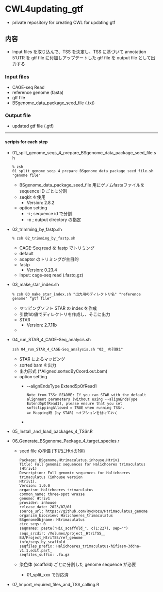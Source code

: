 # CWL4updating_gtf

- private repository for creating CWL for updating gtf  

## 内容  

- Input files を取り込んで、TSS を決定し、TSS に基づいて annotation 5'UTR を gtf file に付加しアップデートした gtf file を output file として出力する  

### Input files  

- CAGE-seq Read  
- reference genome (fasta)  
- gtf file  
- BSgenome_data_package_seed_file (.txt)  

### Output file  

- updated gtf file (.gtf)  

***

#### scripts for each step  

- 01_split_genome_seqs_4_prepare_BSgenome_data_package_seed_file.sh  
  
      % zsh 01_split_genome_seqs_4_prepare_BSgenome_data_package_seed_file.sh "genome file"

    - BSgenome_data_package_seed_file 用にゲノムfastaファイルを sequence ID ごとに分割  
    - seqkit を使用  
        - Version: 2.8.2  
    - option setting  
        - -i ; sequence id で分割  
        - -o ; output directory の指定  


- 02_trimming_by_fastp.sh  
  
      % zsh 02_trimming_by_fastp.sh  

    - CAGE-Seq read を fastp でトリミング  
    - default  
    - adaptor のトリミングが主目的  
    - fastp  
        - Version: 0.23.4  
    - Input: cage-seq read (.fastq.gz)  

- 03_make_star_index.sh  
  
      % zsh 03_make_star_index.sh "出力用のディレクトリ名" "reference genome" "gtf file"  

    - マッピングソフト STAR の index を作成  
    - 引数1の値でディレクトリを作成し、そこに出力  
    - STAR  
        - Version: 2.7.11b  
    - 

- 04_run_STAR_4_CAGE-Seq_analysis.sh  
  
      zsh 04_run_STAR_4_CAGE-Seq_analysis.sh "03_ の引数1"  

    - STAR によるマッピング  
    - sorted bam を出力  
    - 出力形式 (*Aligned.sortedByCoord.out.bam)  
    - option setting  
        - --alignEndsType Extend5pOfRead1  
          
              Note from TSSr README: If you ran STAR with the default alignment parameters (without using --alignEndsType Extend5pOfRead1), please ensure that you set softclippingAllowed = TRUE when running TSSr.  
              => Mapping時 (by STAR) ↑オプションを付けておく  
        -  

- 05_Install_and_load_packages_4_TSSr.R  

- 06_Generate_BSgenome_Package_4_target_species.r  

    - seed file の準備 (下記にHtriの1例)  
      
          Package: BSgenome.Htrimaculatus.inhouse.Htriv1  
          Title: Full genomic sequences for Halichoeres trimaculatus (Htriv1)  
          Description: Full genomic sequences for Halichoeres trimaculatus (inhouse version  
          Htriv1).  
          Version: 1.0.0  
          organism: Halichoeres trimaculatus  
          common_name: three-spot wrasse  
          genome: Htriv1  
          provider: inhouse  
          release_date: 2023/07/01  
          source_url: https://github.com/RyoNozu/Htrimaculatus_genome  
          organism_biocview: Halichoeres_trimaculatus  
          BSgenomeObjname: Htrimaculatus  
          circ_seqs: 0  
          seqnames: paste("HiC_scaffold_", c(1:227), sep="")  
          seqs_srcdir: /Volumes/project＿HtriTSS＿BU/Project_HtriTSS/ref_genome  
          info/seqs_by_scaffold  
          seqfiles_prefix: Halichoeres_trimaculatus-hifiasm-3ddna-v1.1.edit.part_  
          seqfiles_suffix: .fa.gz  
    
    - 染色体 (scaffold) ごとに分割した genome sequence が必要  
        - 01_split_xxx で対応済  

- 07_Import_required_files_and_TSS_calling.R  
